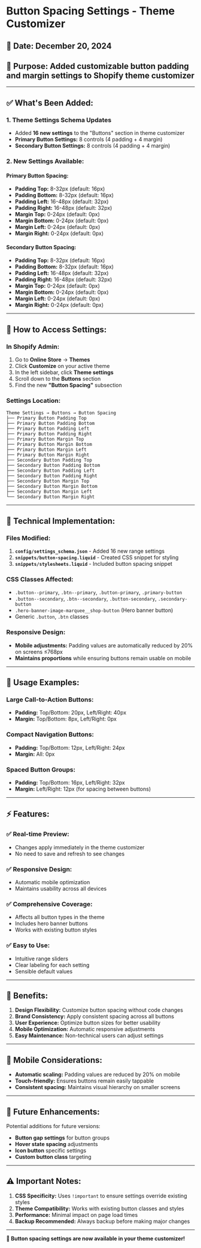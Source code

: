 # Button Spacing Settings - Theme Customizer

## 📅 **Date:** December 20, 2024
## 🎯 **Purpose:** Added customizable button padding and margin settings to Shopify theme customizer

---

## ✅ **What's Been Added:**

### **1. Theme Settings Schema Updates**
- Added **16 new settings** to the "Buttons" section in theme customizer
- **Primary Button Settings:** 8 controls (4 padding + 4 margin)
- **Secondary Button Settings:** 8 controls (4 padding + 4 margin)

### **2. New Settings Available:**

#### **Primary Button Spacing:**
- **Padding Top:** 8-32px (default: 16px)
- **Padding Bottom:** 8-32px (default: 16px)
- **Padding Left:** 16-48px (default: 32px)
- **Padding Right:** 16-48px (default: 32px)
- **Margin Top:** 0-24px (default: 0px)
- **Margin Bottom:** 0-24px (default: 0px)
- **Margin Left:** 0-24px (default: 0px)
- **Margin Right:** 0-24px (default: 0px)

#### **Secondary Button Spacing:**
- **Padding Top:** 8-32px (default: 16px)
- **Padding Bottom:** 8-32px (default: 16px)
- **Padding Left:** 16-48px (default: 32px)
- **Padding Right:** 16-48px (default: 32px)
- **Margin Top:** 0-24px (default: 0px)
- **Margin Bottom:** 0-24px (default: 0px)
- **Margin Left:** 0-24px (default: 0px)
- **Margin Right:** 0-24px (default: 0px)

---

## 🎨 **How to Access Settings:**

### **In Shopify Admin:**
1. Go to **Online Store** → **Themes**
2. Click **Customize** on your active theme
3. In the left sidebar, click **Theme settings**
4. Scroll down to the **Buttons** section
5. Find the new **"Button Spacing"** subsection

### **Settings Location:**
```
Theme Settings → Buttons → Button Spacing
├── Primary Button Padding Top
├── Primary Button Padding Bottom
├── Primary Button Padding Left
├── Primary Button Padding Right
├── Primary Button Margin Top
├── Primary Button Margin Bottom
├── Primary Button Margin Left
├── Primary Button Margin Right
├── Secondary Button Padding Top
├── Secondary Button Padding Bottom
├── Secondary Button Padding Left
├── Secondary Button Padding Right
├── Secondary Button Margin Top
├── Secondary Button Margin Bottom
├── Secondary Button Margin Left
└── Secondary Button Margin Right
```

---

## 🔧 **Technical Implementation:**

### **Files Modified:**
1. **`config/settings_schema.json`** - Added 16 new range settings
2. **`snippets/button-spacing.liquid`** - Created CSS snippet for styling
3. **`snippets/stylesheets.liquid`** - Included button spacing snippet

### **CSS Classes Affected:**
- `.button--primary`, `.btn--primary`, `.button-primary`, `.primary-button`
- `.button--secondary`, `.btn--secondary`, `.button-secondary`, `.secondary-button`
- `.hero-banner-image-marquee__shop-button` (Hero banner button)
- Generic `.button`, `.btn` classes

### **Responsive Design:**
- **Mobile adjustments:** Padding values are automatically reduced by 20% on screens ≤768px
- **Maintains proportions** while ensuring buttons remain usable on mobile

---

## 🎯 **Usage Examples:**

### **Large Call-to-Action Buttons:**
- **Padding:** Top/Bottom: 20px, Left/Right: 40px
- **Margin:** Top/Bottom: 8px, Left/Right: 0px

### **Compact Navigation Buttons:**
- **Padding:** Top/Bottom: 12px, Left/Right: 24px
- **Margin:** All: 0px

### **Spaced Button Groups:**
- **Padding:** Top/Bottom: 16px, Left/Right: 32px
- **Margin:** Left/Right: 12px (for spacing between buttons)

---

## ⚡ **Features:**

### **✅ Real-time Preview:**
- Changes apply immediately in the theme customizer
- No need to save and refresh to see changes

### **✅ Responsive Design:**
- Automatic mobile optimization
- Maintains usability across all devices

### **✅ Comprehensive Coverage:**
- Affects all button types in the theme
- Includes hero banner buttons
- Works with existing button styles

### **✅ Easy to Use:**
- Intuitive range sliders
- Clear labeling for each setting
- Sensible default values

---

## 🚀 **Benefits:**

1. **Design Flexibility:** Customize button spacing without code changes
2. **Brand Consistency:** Apply consistent spacing across all buttons
3. **User Experience:** Optimize button sizes for better usability
4. **Mobile Optimization:** Automatic responsive adjustments
5. **Easy Maintenance:** Non-technical users can adjust settings

---

## 📱 **Mobile Considerations:**

- **Automatic scaling:** Padding values are reduced by 20% on mobile
- **Touch-friendly:** Ensures buttons remain easily tappable
- **Consistent spacing:** Maintains visual hierarchy on smaller screens

---

## 🔄 **Future Enhancements:**

Potential additions for future versions:
- **Button gap settings** for button groups
- **Hover state spacing** adjustments
- **Icon button** specific settings
- **Custom button class** targeting

---

## ⚠️ **Important Notes:**

1. **CSS Specificity:** Uses `!important` to ensure settings override existing styles
2. **Theme Compatibility:** Works with existing button classes and styles
3. **Performance:** Minimal impact on page load times
4. **Backup Recommended:** Always backup before making major changes

---

**🎉 Button spacing settings are now available in your theme customizer!**
